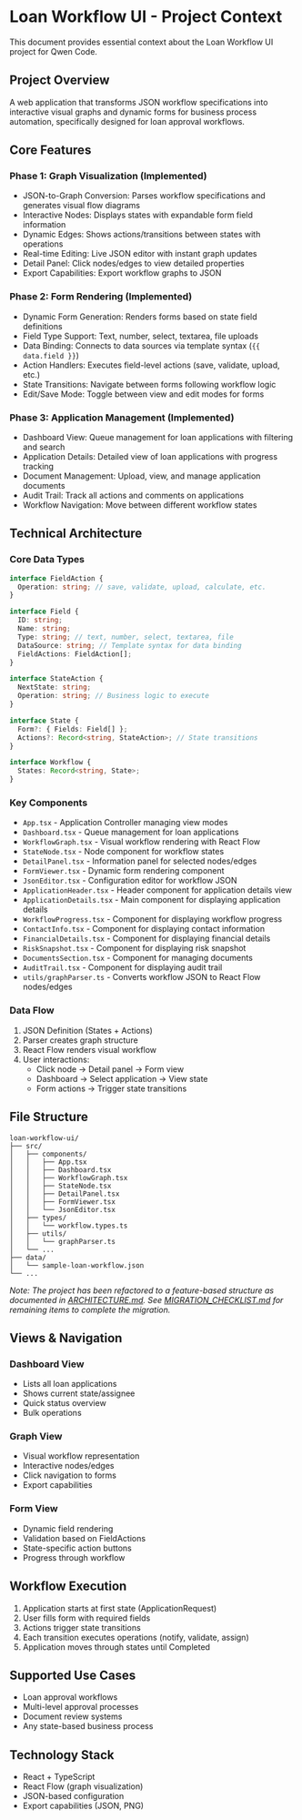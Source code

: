 # Loan Workflow UI - Project Context

This document provides essential context about the Loan Workflow UI project for Qwen Code.

## Project Overview

A web application that transforms JSON workflow specifications into interactive visual graphs and dynamic forms for business process automation, specifically designed for loan approval workflows.

## Core Features

### Phase 1: Graph Visualization (Implemented)
- JSON-to-Graph Conversion: Parses workflow specifications and generates visual flow diagrams
- Interactive Nodes: Displays states with expandable form field information
- Dynamic Edges: Shows actions/transitions between states with operations
- Real-time Editing: Live JSON editor with instant graph updates
- Detail Panel: Click nodes/edges to view detailed properties
- Export Capabilities: Export workflow graphs to JSON

### Phase 2: Form Rendering (Implemented)
- Dynamic Form Generation: Renders forms based on state field definitions
- Field Type Support: Text, number, select, textarea, file uploads
- Data Binding: Connects to data sources via template syntax (`{{ data.field }}`)
- Action Handlers: Executes field-level actions (save, validate, upload, etc.)
- State Transitions: Navigate between forms following workflow logic
- Edit/Save Mode: Toggle between view and edit modes for forms

### Phase 3: Application Management (Implemented)
- Dashboard View: Queue management for loan applications with filtering and search
- Application Details: Detailed view of loan applications with progress tracking
- Document Management: Upload, view, and manage application documents
- Audit Trail: Track all actions and comments on applications
- Workflow Navigation: Move between different workflow states

## Technical Architecture

### Core Data Types
```typescript
interface FieldAction {
  Operation: string; // save, validate, upload, calculate, etc.
}

interface Field {
  ID: string;
  Name: string;
  Type: string; // text, number, select, textarea, file
  DataSource: string; // Template syntax for data binding
  FieldActions: FieldAction[];
}

interface StateAction {
  NextState: string;
  Operation: string; // Business logic to execute
}

interface State {
  Form?: { Fields: Field[] };
  Actions?: Record<string, StateAction>; // State transitions
}

interface Workflow {
  States: Record<string, State>;
}
```

### Key Components
- `App.tsx` - Application Controller managing view modes
- `Dashboard.tsx` - Queue management for loan applications
- `WorkflowGraph.tsx` - Visual workflow rendering with React Flow
- `StateNode.tsx` - Node component for workflow states
- `DetailPanel.tsx` - Information panel for selected nodes/edges
- `FormViewer.tsx` - Dynamic form rendering component
- `JsonEditor.tsx` - Configuration editor for workflow JSON
- `ApplicationHeader.tsx` - Header component for application details view
- `ApplicationDetails.tsx` - Main component for displaying application details
- `WorkflowProgress.tsx` - Component for displaying workflow progress
- `ContactInfo.tsx` - Component for displaying contact information
- `FinancialDetails.tsx` - Component for displaying financial details
- `RiskSnapshot.tsx` - Component for displaying risk snapshot
- `DocumentsSection.tsx` - Component for managing documents
- `AuditTrail.tsx` - Component for displaying audit trail
- `utils/graphParser.ts` - Converts workflow JSON to React Flow nodes/edges

### Data Flow
1. JSON Definition (States + Actions)
2. Parser creates graph structure
3. React Flow renders visual workflow
4. User interactions:
   - Click node → Detail panel → Form view
   - Dashboard → Select application → View state
   - Form actions → Trigger state transitions

## File Structure
```
loan-workflow-ui/
├── src/
│   ├── components/
│   │   ├── App.tsx
│   │   ├── Dashboard.tsx
│   │   ├── WorkflowGraph.tsx
│   │   ├── StateNode.tsx
│   │   ├── DetailPanel.tsx
│   │   ├── FormViewer.tsx
│   │   └── JsonEditor.tsx
│   ├── types/
│   │   └── workflow.types.ts
│   ├── utils/
│   │   └── graphParser.ts
│   └── ...
├── data/
│   └── sample-loan-workflow.json
└── ...
```

*Note: The project has been refactored to a feature-based structure as documented in [ARCHITECTURE.md](ARCHITECTURE.md). See [MIGRATION_CHECKLIST.md](MIGRATION_CHECKLIST.md) for remaining items to complete the migration.*

## Views & Navigation

### Dashboard View
- Lists all loan applications
- Shows current state/assignee
- Quick status overview
- Bulk operations

### Graph View
- Visual workflow representation
- Interactive nodes/edges
- Click navigation to forms
- Export capabilities

### Form View
- Dynamic field rendering
- Validation based on FieldActions
- State-specific action buttons
- Progress through workflow

## Workflow Execution

1. Application starts at first state (ApplicationRequest)
2. User fills form with required fields
3. Actions trigger state transitions
4. Each transition executes operations (notify, validate, assign)
5. Application moves through states until Completed

## Supported Use Cases
- Loan approval workflows
- Multi-level approval processes
- Document review systems
- Any state-based business process

## Technology Stack
- React + TypeScript
- React Flow (graph visualization)
- JSON-based configuration
- Export capabilities (JSON, PNG)